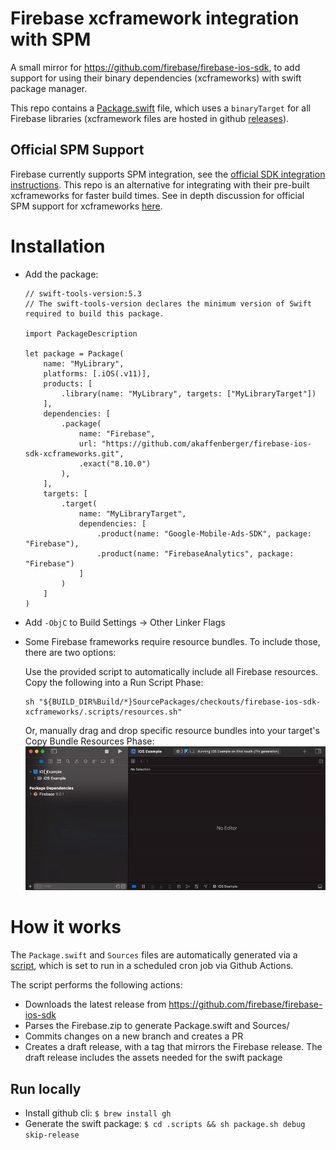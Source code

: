 # Firebase xcframework integration with SPM

A small mirror for https://github.com/firebase/firebase-ios-sdk, to add support for using their binary dependencies (xcframeworks) with swift package manager. 

This repo contains a [Package.swift](https://github.com/akaffenberger/firebase-ios-sdk-xcframeworks/blob/master/Package.swift) file, which uses a `binaryTarget` for all Firebase libraries (xcframework files are hosted in github [releases](https://github.com/akaffenberger/firebase-ios-sdk-xcframeworks/releases)). 

## Official SPM Support

Firebase currently supports SPM integration, see the [official SDK integration instructions](https://github.com/firebase/firebase-ios-sdk#installation). This repo is an alternative for integrating with their pre-built xcframeworks for faster build times. See in depth discussion for official SPM support for xcframeworks [here](https://github.com/firebase/firebase-ios-sdk/issues/6564).

# Installation
- Add the package: 
    ```
    // swift-tools-version:5.3
    // The swift-tools-version declares the minimum version of Swift required to build this package.

    import PackageDescription

    let package = Package(
        name: "MyLibrary",
        platforms: [.iOS(.v11)],
        products: [
            .library(name: "MyLibrary", targets: ["MyLibraryTarget"])
        ],
        dependencies: [
            .package(
                name: "Firebase",
                url: "https://github.com/akaffenberger/firebase-ios-sdk-xcframeworks.git",
                .exact("8.10.0")
            ),
        ],
        targets: [
            .target(
                name: "MyLibraryTarget",
                dependencies: [
                    .product(name: "Google-Mobile-Ads-SDK", package: "Firebase"),
                    .product(name: "FirebaseAnalytics", package: "Firebase")
                ]
            )
        ]
    )
    ```

- Add `-ObjC` to Build Settings -> Other Linker Flags
- Some Firebase frameworks require resource bundles. To include those, there are two options:
  
  Use the provided script to automatically include all Firebase resources. Copy the following into a Run Script Phase:
  ```
  sh "${BUILD_DIR%Build/*}SourcePackages/checkouts/firebase-ios-sdk-xcframeworks/.scripts/resources.sh"
  ```
  Or, manually drag and drop specific resource bundles into your target's Copy Bundle Resources Phase:
  ![](./assets/draganddrop.gif)

# How it works

The `Package.swift` and `Sources` files are automatically generated via a [script](https://github.com/akaffenberger/firebase-ios-sdk-xcframeworks/blob/master/.scripts/package.sh), which is set to run in a scheduled cron job via Github Actions. 

The script performs the following actions:
- Downloads the latest release from https://github.com/firebase/firebase-ios-sdk
- Parses the Firebase.zip to generate Package.swift and Sources/
- Commits changes on a new branch and creates a PR
- Creates a draft release, with a tag that mirrors the Firebase release. The draft release includes the assets needed for the swift package

## Run locally
- Install github cli: `$ brew install gh`
- Generate the swift package: `$ cd .scripts && sh package.sh debug skip-release`

